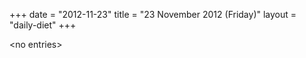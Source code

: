 +++
date = "2012-11-23"
title = "23 November 2012 (Friday)"
layout = "daily-diet"
+++

<p>&lt;no entries&gt;</p>